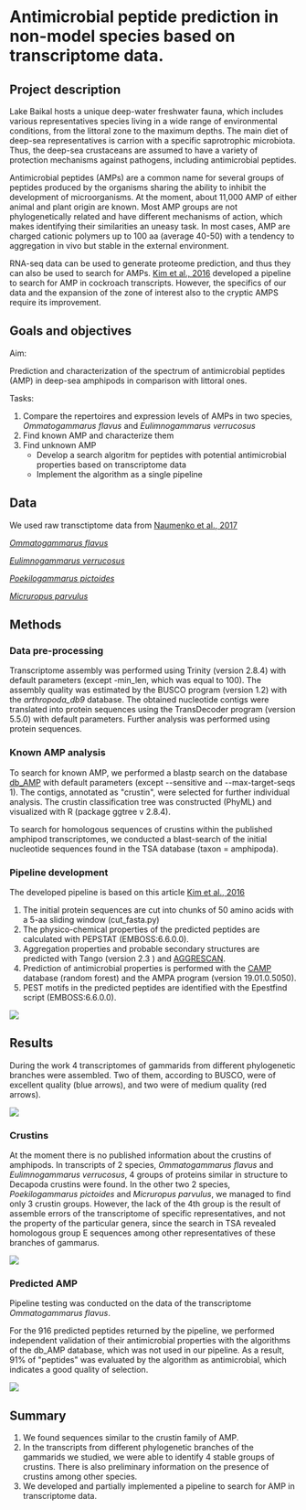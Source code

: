 # Antimicrobial peptide prediction in non-model species based on transcriptome data.

## Project description

Lake Baikal hosts a unique deep-water freshwater fauna, which includes various representatives species living in a wide range of environmental conditions, from the littoral zone to the maximum depths. The main diet of deep-sea representatives is carrion with a specific saprotrophic microbiota. Thus, the deep-sea crustaceans are assumed to have a variety of protection mechanisms against pathogens, including antimicrobial peptides.

Antimicrobial peptides (AMPs) are a common name for several groups of peptides produced by the organisms sharing the ability to inhibit the development of microorganisms. At the moment, about 11,000 AMP of either animal and plant origin are known. Most AMP groups are not phylogenetically related and have different mechanisms of action, which makes identifying their similarities an uneasy task. In most cases, AMP are charged cationic polymers up to 100 aa (average 40-50) with a tendency to aggregation in vivo but stable in the external environment.

RNA-seq data can be used to generate proteome prediction, and thus they can also be used to search for AMPs. [Kim et al., 2016][7] developed a pipeline to search for AMP in cockroach transcripts. However, the specifics of our data and the expansion of the zone of interest also to the cryptic AMPS require its improvement.

## Goals and objectives

Aim:

Prediction and characterization of the spectrum of antimicrobial peptides (AMP) in deep-sea amphipods in comparison with littoral ones.

Tasks: 

1) Compare the repertoires and expression levels of AMPs in two species, *Ommatogammarus flavus* and *Eulimnogammarus verrucosus*
2) Find known AMP and characterize them
3) Find unknown AMP 
    * Develop a search algoritm for peptides with potential antimicrobial properties based on  transcriptome data
    * Implement the algorithm as a single pipeline

## Data

We used raw transctiptome data from [Naumenko et al., 2017][5]

[5]: https://www.ncbi.nlm.nih.gov/pubmed/27859915

[*Ommatogammarus flavus*][1]

[*Eulimnogammarus verrucosus*][2]

[*Poekilogammarus pictoides*][3]

[*Micruropus parvulus*][4]

[1]: https://trace.ncbi.nlm.nih.gov/Traces/sra/sra.cgi?view=run_browser&run=SRR3467086
[2]: https://trace.ncbi.nlm.nih.gov/Traces/sra/?run=SRR3467068
[3]: https://trace.ncbi.nlm.nih.gov/Traces/sra/?run=SRR3467101
[4]: https://trace.ncbi.nlm.nih.gov/Traces/sra/?run=SRR3467081

## Methods

### Data pre-processing
Transcriptome assembly was performed using Trinity (version 2.8.4) with default parameters (except -min_len, which was equal to 100). The assembly quality was estimated by the BUSCO program (version 1.2) with the *arthropoda_db9* database. The obtained nucleotide contigs were translated into protein sequences using the  TransDecoder program (version 5.5.0) with default parameters. Further analysis was performed using protein sequences.

### Known AMP analysis
To search for known AMP, we performed a blastp search on the database [db_AMP][6] with default parameters (except --sensitive and --max-target-seqs 1). The contigs, annotated as "crustin", were selected for further individual analysis. The crustin classification tree was constructed (PhyML) and visualized with R (package ggtree v 2.8.4).

To search for homologous sequences of crustins within the published amphipod transcriptomes, we conducted a blast-search of the initial nucleotide sequences found in the TSA database (taxon = amphipoda).

[6]: http://140.138.77.240/~dbamp/introduction.php

### Pipeline development

The developed pipeline is based on this article [Kim et al., 2016][7]

[7]: https://journals.plos.org/plosone/article?id=10.1371/journal.pone.0155304


1. The initial protein sequences are cut into chunks of 50 amino acids with a 5-aa sliding window (cut_fasta.py)
2. The physico-chemical properties of the predicted peptides are calculated with PEPSTAT (EMBOSS:6.6.0.0). 
3. Aggregation properties and probable secondary structures are predicted with Tango (version 2.3 ) and [AGGRESCAN][9].
4. Prediction of antimicrobial properties is performed with the [CAMP][8] database (random forest) and the AMPA program (version 19.01.0.5050). 
5. PEST motifs in the predicted peptides are identified with the Epestfind script (EMBOSS:6.6.0.0).

![](https://github.com/IrinaBabkina/Antimicrobial_peptide/blob/production/Result/Pipeline_eng.png?raw=true)

[8]: http://www.camp.bicnirrh.res.in/index.php
[9]: http://bioinf.uab.es/aggrescan/

## Results

During the work 4 transcriptomes of gammarids from different phylogenetic branches were assembled. Two of them, according to BUSCO, were of excellent quality (blue arrows), and two were of medium quality (red arrows).

![](https://github.com/IrinaBabkina/Antimicrobial_peptide/blob/production/Result/Transcriptome_assembly.png?raw=true)

### Crustins

At the moment there is no published information about the crustins of amphipods. In transcripts of 2 species, *Ommatogammarus flavus* and *Eulimnogammarus verrucosus*, 4 groups of proteins similar in structure to Decapoda crustins were found. In the other two 2 species, *Poekilogammarus pictoides* and *Micruropus parvulus*, we managed to find only 3 crustin groups. However, the lack of the 4th group is the result of assemble errors of the transcriptome of specific representatives, and not the property of the particular genera, since the search in TSA revealed homologous group E sequences among other representatives of these branches of gammarus. 

![](https://github.com/IrinaBabkina/Antimicrobial_peptide/blob/production/Result/Crustin_tree.png?raw=true)

### Predicted AMP

Pipeline testing was conducted on the data of the transcriptome *Ommatogammarus flavus*.

For the 916 predicted peptides returned by the pipeline, we performed independent validation of their antimicrobial properties with the algorithms of the db_AMP database, which was not used in our pipeline. As a result, 91% of "peptides" was evaluated by the algorithm as antimicrobial, which indicates a good quality of selection. 

![](https://github.com/IrinaBabkina/Antimicrobial_peptide/blob/production/Result/Reduction_data_eng.png?raw=true)

## Summary

1) We found sequences similar to the crustin family of AMP. 
2) In the transcripts from different phylogenetic branches of the gammarids we studied, we were able to identify 4 stable groups of crustins. There is also preliminary information on the presence of crustins among other species.
3) We developed and partially implemented a pipeline to search for AMP in transcriptome data.

 